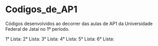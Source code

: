 # Codigos_de_AP1
Códigos desenvolvidos ao decorrer das aulas de AP1 da Universidade Federal de Jataí no 1º período.

1° Lista:
2° Lista:
3° Lista:
4° Lista:
5° Lista:
6° Lista:
